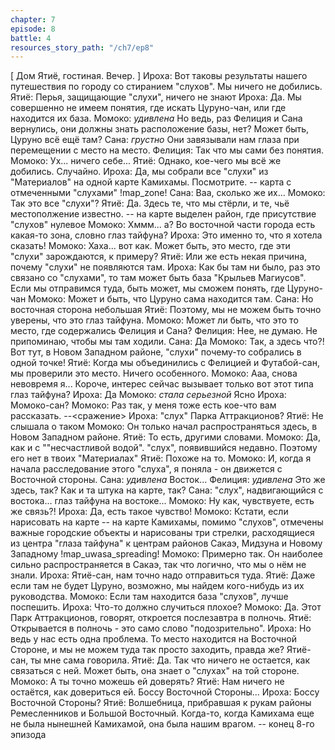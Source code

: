 ```yaml
---
chapter: 7
episode: 8
battle: 4
resources_story_path: "/ch7/ep8"
---
```

[ Дом Ятиё, гостиная. Вечер. ]
Ироха: Вот таковы результаты нашего путешествия по городу со стиранием "слухов". Мы ничего не добились.
Ятиё: Перья, защищающие "слухи", ничего не знают
Ироха: Да. Мы совершенно не имеем понятия, где искать Цуруно-чан, или где находится их база.
Момоко: *удивлена* Но ведь, раз Фелиция и Сана вернулись, они должны знать расположение базы, нет? Может быть, Цуруно всё ещё там?
Сана: *грустно* Они завязывали нам глаза при перемещении с место на место.
Фелиция: Так что мы сами без понятия.
Момоко: Ух... ничего себе...
Ятиё: Однако, кое-чего мы всё же добились. Случайно.
Ироха: Да, мы собрали все "слухи" из "Материалов" на одной карте Камихамы. Посмотрите.
-- карта с отмеченными "слухами"
!map_zone!
Сана: Ваа, сколько же их...
Момоко: Так это все "слухи"?
Ятиё: Да. Здесь те, что мы стёрли, и те, чьё местополжение известно.
-- на карте выделен район, где присутствие "слухов" нулевое
Момоко: Хммм... а? Во восточной части города есть какая-то зона, словно глаз тайфуна?
Ироха: Это именно то, что я хотела сказать!
Момоко: Хаха... вот как. Может быть, это место, где эти "слухи" зарождаются, к примеру?
Ятиё: Или же есть некая причина, почему "слухи" не появляются там.
Ироха: Как бы там ни было, раз это связано со "слухами", то там может быть база "Крыльев Магиусов". Если мы отправимся туда, быть может, мы сможем понять, где Цуруно-чан
Момоко: Может и быть, что Цуруно сама находится там.
Сана: Но восточная сторона небольшая
Ятиё: Поэтому, мы не можем быть точно уверены, что это глаз тайфуна.
Момоко: Может ли быть, что это то место, где содержались Фелиция и Сана?
Фелиция: Нее, не думаю. Не припоминаю, чтобы мы там ходили.
Сана: Да
Момоко: Так, а здесь что?! Вот тут, в Новом Западном районе, "слухи" почему-то собрались в одной точке!
Ятиё: Когда мы объединились с Фелицией и Футабой-сан, мы проверили это место. Ничего особенного.
Момоко: Ааа, снова невовремя я... Короче, интерес сейчас вызывает только вот этот типа глаз тайфуна?
Ироха: Да
Момоко: *стала серьезной* Ясно
Ироха: Момоко-сан?
Момоко: Раз так, у меня тоже есть кое-что вам рассказать.
--<сражение>
Ироха: "слух" Парка Аттракционов?
Ятиё: Не слышала о таком
Момоко: Он только начал распространяться здесь, в Новом Западном районе.
Ятиё: То есть, другими словами.
Момоко: Да, как и с ""несчастливой водой". "слух", появившийся недавно. Поэтому его нет в твоих "Материалах"
Ятиё: Похоже на то.
Момоко: И, когда я начала расследование этого "слуха", я поняла - он движется с Восточной стороны.
Сана: *удивлена* Восток...
Фелиция: *удивлена* Это же здесь, так? Как и та штука на карте, так?
Сана: "слух", надвигающийся с востока... глаз тайфуна на востоке...
Момоко: Ну как, чувствуете, есть же связь?!
Ироха: Да, есть такое чувство!
Момоко: Кстати, если нарисовать на карте
-- на карте Камихамы, помимо "слухов", отмечены важные городские объекты и нарисованы три стрелки, расходящиеся из центра "глаза тайфуна" к центрам районов Сакаэ, Мидзуна и Новому Западному
!map_uwasa_spreading!
Момоко: Примерно так. Он наиболее сильно распространяется в Сакаэ, так что логично, что мы о нём не знали.
Ироха: Ятиё-сан, нам точно надо отправиться туда.
Ятиё: Даже если там не будет Цуруно, возможно, мы найдем кого-нибудь из их руководства.
Момоко: Если там находится база "слухов", лучше поспешить.
Ироха: Что-то должно случиться плохое?
Момоко: Да. Этот Парк Аттракционов, говорят, откроется послезавтра в полночь.
Ятиё: Открывается в полночь - это само слово "подозрительно".
Ироха: Но ведь у нас есть одна проблема. То место находится на Восточной Стороне, и мы не можем туда так просто заходить, правда же? Ятиё-сан, ты мне сама говорила.
Ятиё: Да. Так что ничего не остается, как связаться с ней. Может быть, она знает о "слухах" на той стороне.
Момоко: А ты точно можешь ей доверять?
Ятиё: Нам ничего не остаётся, как довериться ей. Боссу Восточной Стороны...
Ироха: Боссу Восточной Стороны?
Ятиё: Волшебница, прибравшая к рукам районы Ремесленников и Большой Восточный. Когда-то, когда Камихама еще не была нынешней Камихамой, она была нашим врагом.
-- конец 8-го эпизода

